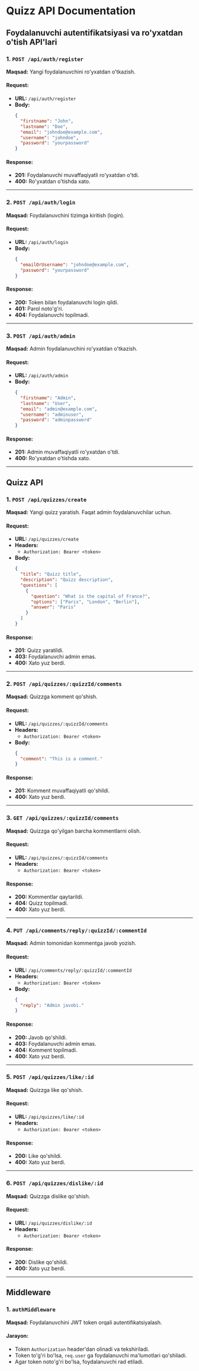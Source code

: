 
# Quizz API Documentation

## Foydalanuvchi autentifikatsiyasi va ro'yxatdan o'tish API'lari

### 1. `POST /api/auth/register`
**Maqsad:** Yangi foydalanuvchini ro'yxatdan o'tkazish.

#### Request:
- **URL:** `/api/auth/register`
- **Body:**
  ```json
  {
    "firstname": "John",
    "lastname": "Doe",
    "email": "johndoe@example.com",
    "username": "johndoe",
    "password": "yourpassword"
  }
  ```
#### Response:
- **201:** Foydalanuvchi muvaffaqiyatli ro'yxatdan o'tdi.
- **400:** Ro'yxatdan o'tishda xato.

---

### 2. `POST /api/auth/login`
**Maqsad:** Foydalanuvchini tizimga kiritish (login).

#### Request:
- **URL:** `/api/auth/login`
- **Body:**
  ```json
  {
    "emailOrUsername": "johndoe@example.com",
    "password": "yourpassword"
  }
  ```
#### Response:
- **200:** Token bilan foydalanuvchi login qildi.
- **401:** Parol noto'g'ri.
- **404:** Foydalanuvchi topilmadi.

---

### 3. `POST /api/auth/admin`
**Maqsad:** Admin foydalanuvchini ro'yxatdan o'tkazish.

#### Request:
- **URL:** `/api/auth/admin`
- **Body:**
  ```json
  {
    "firstname": "Admin",
    "lastname": "User",
    "email": "admin@example.com",
    "username": "adminuser",
    "password": "adminpassword"
  }
  ```
#### Response:
- **201:** Admin muvaffaqiyatli ro'yxatdan o'tdi.
- **400:** Ro'yxatdan o'tishda xato.

---

## Quizz API

### 1. `POST /api/quizzes/create`
**Maqsad:** Yangi quizz yaratish. Faqat admin foydalanuvchilar uchun.

#### Request:
- **URL:** `/api/quizzes/create`
- **Headers:**
  - `Authorization: Bearer <token>`
- **Body:**
  ```json
  {
    "title": "Quizz title",
    "description": "Quizz description",
    "questions": [
      {
        "question": "What is the capital of France?",
        "options": ["Paris", "London", "Berlin"],
        "answer": "Paris"
      }
    ]
  }
  ```
#### Response:
- **201:** Quizz yaratildi.
- **403:** Foydalanuvchi admin emas.
- **400:** Xato yuz berdi.

---

### 2. `POST /api/quizzes/:quizzId/comments`
**Maqsad:** Quizzga komment qo'shish.

#### Request:
- **URL:** `/api/quizzes/:quizzId/comments`
- **Headers:**
  - `Authorization: Bearer <token>`
- **Body:**
  ```json
  {
    "comment": "This is a comment."
  }
  ```
#### Response:
- **201:** Komment muvaffaqiyatli qo'shildi.
- **400:** Xato yuz berdi.

---

### 3. `GET /api/quizzes/:quizzId/comments`
**Maqsad:** Quizzga qo'yilgan barcha kommentlarni olish.

#### Request:
- **URL:** `/api/quizzes/:quizzId/comments`
- **Headers:**
  - `Authorization: Bearer <token>`

#### Response:
- **200:** Kommentlar qaytarildi.
- **404:** Quizz topilmadi.
- **400:** Xato yuz berdi.

---

### 4. `PUT /api/comments/reply/:quizzId/:commentId`
**Maqsad:** Admin tomonidan kommentga javob yozish.

#### Request:
- **URL:** `/api/comments/reply/:quizzId/:commentId`
- **Headers:**
  - `Authorization: Bearer <token>`
- **Body:**
  ```json
  {
    "reply": "Admin javobi."
  }
  ```
#### Response:
- **200:** Javob qo'shildi.
- **403:** Foydalanuvchi admin emas.
- **404:** Komment topilmadi.
- **400:** Xato yuz berdi.

---

### 5. `POST /api/quizzes/like/:id`
**Maqsad:** Quizzga like qo'shish.

#### Request:
- **URL:** `/api/quizzes/like/:id`
- **Headers:**
  - `Authorization: Bearer <token>`

#### Response:
- **200:** Like qo'shildi.
- **400:** Xato yuz berdi.

---

### 6. `POST /api/quizzes/dislike/:id`
**Maqsad:** Quizzga dislike qo'shish.

#### Request:
- **URL:** `/api/quizzes/dislike/:id`
- **Headers:**
  - `Authorization: Bearer <token>`

#### Response:
- **200:** Dislike qo'shildi.
- **400:** Xato yuz berdi.

---

## Middleware

### 1. `authMiddleware`
**Maqsad:** Foydalanuvchini JWT token orqali autentifikatsiyalash.

#### Jarayon:
- Token `Authorization` header'dan olinadi va tekshiriladi.
- Token to'g'ri bo'lsa, `req.user` ga foydalanuvchi ma'lumotlari qo'shiladi.
- Agar token noto'g'ri bo'lsa, foydalanuvchi rad etiladi.
